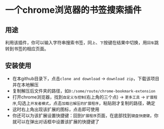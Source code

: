 # 一个chrome浏览器的书签搜索插件
## 用途
利用该插件，你可以输入字符串搜索书签，同`上`、`下`按键在结果中切换，用`回车`跳转到书签的相应页面。

## 安装使用

- 在本github目录下，点击`clone and download` -> `download zip`，下载该项目并在本地解压
- 复制解压后文件夹的路径，如`D:/some/route/chrome-bookmark-extension`
- 打开chrome浏览器，找到`自定义与控制`(右上角的三个点) -> `更多工具` -> `扩展程序`,勾选上`开发者模式`，点击`加载已解压的扩展程序`，粘贴刚才复制的路径，确定
- 这时右上角出现该扩展的图标，点击即可使用
- 你还可以为该扩展设置快捷键：回到`扩展程序`页面，在底部找到`键盘快捷键`，你就可以在弹出对话框中设置该扩展的快捷键了





